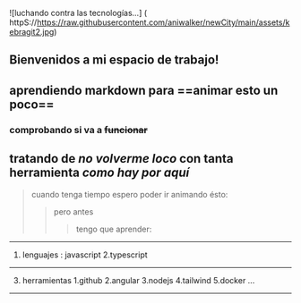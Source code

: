 <span>![</span><span>luchando contra las tecnologías...</span><span>]</span>
<span>(</span>
<span>httpS://https://raw.githubusercontent.com/aniwalker/newCity/main/assets/kebragit2.jpg</span>)</span>


## Bienvenidos a mi **espacio de trabajo!**
## aprendiendo __markdown__ para ==animar esto un poco==
### comprobando si va a ~~funcionar~~
## tratando de _no volverme loco_ con tanta herramienta *como hay por aquí*

> cuando tenga tiempo
> espero poder ir animando ésto:
>> pero antes
>>> tengo que aprender:

***
1. lenguajes
   : javascript
   2.typescript
_______
       
3. herramientas
     1.github
     2.angular
     3.nodejs
     4.tailwind
      5.docker ...
_________________
